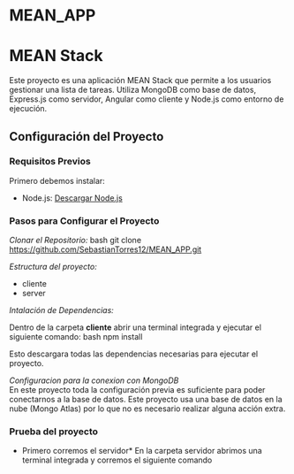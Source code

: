 # MEAN_APP

# MEAN Stack

Este proyecto es una aplicación MEAN Stack que permite a los usuarios gestionar una lista de tareas. Utiliza MongoDB como base de datos, Express.js como servidor, Angular como cliente y Node.js como entorno de ejecución.

## Configuración del Proyecto

### Requisitos Previos
Primero debemos instalar:

- Node.js: [Descargar Node.js](https://nodejs.org/)

### Pasos para Configurar el Proyecto

*Clonar el Repositorio:*
   bash 
   git clone https://github.com/SebastianTorres12/MEAN_APP.git
   
*Estructura del proyecto:*
* cliente
* server

*Intalación de Dependencias:*  

Dentro de la carpeta **cliente** abrir una terminal integrada y ejecutar el siguiente comando:
   bash
   npm install
   
Esto descargara todas las dependencias necesarias para ejecutar el proyecto.

*Configuracion para la conexion con MongoDB*  
En este proyecto toda la configuración previa es suficiente para poder conectarnos  a la base de datos.
Este proyecto usa una base de datos en la nube (Mongo Atlas) por lo que no es necesario realizar alguna acción extra.

### Prueba del proyecto
* Primero corremos el servidor*
En la carpeta servidor abrimos una terminal integrada y corremos el siguiente comando

